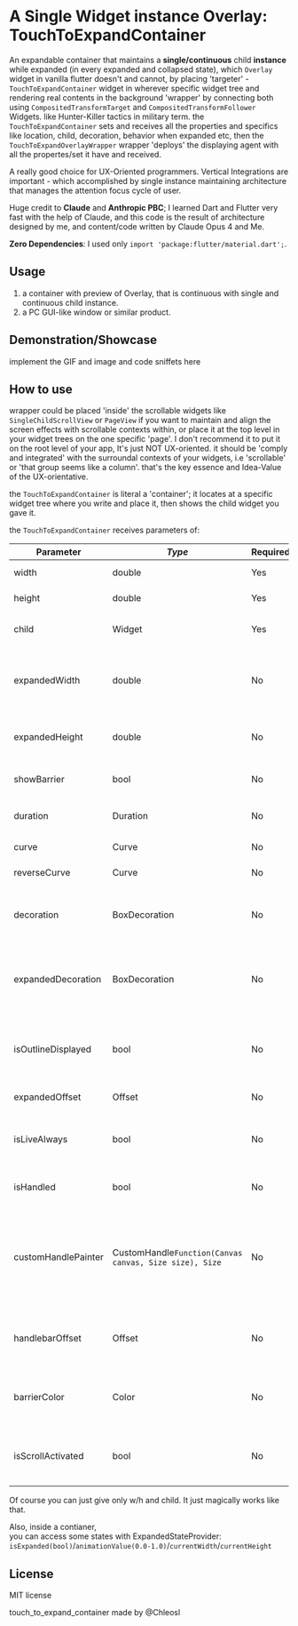 # A Single Widget instance Overlay: TouchToExpandContainer

An expandable container that maintains a **single/continuous** child **instance** while expanded (in every expanded and collapsed state), which `Overlay` widget in vanilla flutter doesn't and cannot, by placing 'targeter' - `TouchToExpandContainer` widget in wherever specific widget tree and rendering real contents in the background 'wrapper' by connecting both using `CompositedTransformTarget` and `CompositedTransformFollower` Widgets. like Hunter-Killer tactics in military term. the `TouchToExpandContainer` sets and receives all the properties and specifics like location, child, decoration, behavior when expanded etc, then the `TouchToExpandOverlayWrapper` wrapper 'deploys' the displaying agent with all the propertes/set it have and received.

A really good choice for UX-Oriented programmers. Vertical Integrations are important - which accomplished by single instance maintaining architecture that manages the attention focus cycle of user.

Huge credit to **Claude** and **Anthropic PBC**; I learned Dart and Flutter very fast with the help of Claude, and this code is the result of architecture designed by me, and content/code written by Claude Opus 4 and Me.

**Zero Dependencies**: I used only `import 'package:flutter/material.dart';`.

## Usage

1. a container with preview of Overlay, that is continuous with single and continuous child instance.
2. a PC GUI-like window or similar product.

## Demonstration/Showcase

implement the GIF and image and code sniffets here

## How to use

wrapper could be placed 'inside' the scrollable widgets like `SingleChildScrollView` or `PageView` if you want to maintain and align the screen effects with scrollable contexts within, or place it at the top level in your widget trees on the one specific 'page'. I don't recommend it to put it on the root level of your app, It's just NOT UX-oriented. it should be 'comply and integrated' with the surroundal contexts of your widgets, i.e 'scrollable' or 'that group seems like a column'. that's the key essence and Idea-Value of the UX-orientative.

the `TouchToExpandContainer` is literal a 'container'; it locates at a specific widget tree where you write and place it, then shows the child widget you gave it.

 the `TouchToExpandContainer` receives parameters of:

| Parameter | *Type* | Required | Description |
|-----------|------|----------|-------------|
| width | double | Yes | Width of the container |
| height | double | Yes | Height of the container |
| child | Widget | Yes | The widget to display inside the container |
| expandedWidth | double | No | Width when expanded (defaults to `screenSize.width > 800 ? 700.0 : screenSize.width * 0.82`) |
| expandedHeight | double | No | Height when expanded (defaults to 55% of screen height) |
| showBarrier | bool | No | Whether to show the modal barrier when expanded |
| duration | Duration | No | Duration of the expand/collapse animation |
| curve | Curve | No | Animation curve for expansion |
| reverseCurve | Curve | No | Animation curve for collapse |
| decoration | BoxDecoration | No | BoxDecoration for the collapsed container (defaults to 1.5px black border) |
| expandedDecoration | BoxDecoration | No | BoxDecoration for the expanded container (defaults to 1.5px black border and a little shadow effect) |
| isOutlineDisplayed | bool | No | Whether to display the container box decoration/outline in collapsed location in expanded state |
| expandedOffset | Offset | No | Offset in expanded state |
| isLiveAlways | bool | No | Whether this container should 'ignore' the barrier effects from other containers |
| isHandled | bool | No | Whether to show a drag handle when expanded |
| customHandlePainter | CustomHandle`Function(Canvas canvas, Size size), Size` | No | A drawable custom handle drawer that receives CustomPainter.paint function and Size. You can make Windows and Mac window GUI with this parameter |
| handlebarOffset | Offset | No | Offset for the handle position relative to the expanded container location |
| barrierColor | Color | No | The color of the modal barrier that appears behind expanded containers |
| isScrollActivated | bool | No | Whether scrolling the background is allowed when this container is expanded |

Of course you can just give only w/h and child. It just magically works like that.

Also, inside a contianer,
</br>
you can access some states with ExpandedStateProvider:
`isExpanded(bool)`/`animationValue(0.0-1.0)`/`currentWidth`/`currentHeight`

## License

MIT license

touch_to_expand_container made by @Chleosl
